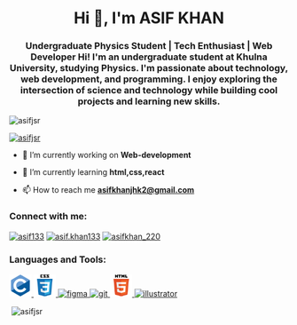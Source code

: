 <h1 align="center">Hi 👋, I'm ASIF KHAN</h1>
<h3 align="center">Undergraduate Physics Student | Tech Enthusiast | Web Developer Hi! I'm an undergraduate student at Khulna University, studying Physics. I'm passionate about technology, web development, and programming. I enjoy exploring the intersection of science and technology while building cool projects and learning new skills.</h3>

<p align="left"> <img src="https://komarev.com/ghpvc/?username=asifjsr&label=Profile%20views&color=0e75b6&style=flat" alt="asifjsr" /> </p>

<p align="left"> <a href="https://github.com/ryo-ma/github-profile-trophy"><img src="https://github-profile-trophy.vercel.app/?username=asifjsr" alt="asifjsr" /></a> </p>

- 🔭 I’m currently working on **Web-development**

- 🌱 I’m currently learning **html,css,react**

- 📫 How to reach me **asifkhanjhk2@gmail.com**

<h3 align="left">Connect with me:</h3>
<p align="left">
<a href="https://linkedin.com/in/asif133" target="blank"><img align="center" src="https://raw.githubusercontent.com/rahuldkjain/github-profile-readme-generator/master/src/images/icons/Social/linked-in-alt.svg" alt="asif133" height="30" width="40" /></a>
<a href="https://fb.com/asif.khan133" target="blank"><img align="center" src="https://raw.githubusercontent.com/rahuldkjain/github-profile-readme-generator/master/src/images/icons/Social/facebook.svg" alt="asif.khan133" height="30" width="40" /></a>
<a href="https://instagram.com/asifkhan_220" target="blank"><img align="center" src="https://raw.githubusercontent.com/rahuldkjain/github-profile-readme-generator/master/src/images/icons/Social/instagram.svg" alt="asifkhan_220" height="30" width="40" /></a>
</p>

<h3 align="left">Languages and Tools:</h3>
<p align="left"> <a href="https://www.cprogramming.com/" target="_blank" rel="noreferrer"> <img src="https://raw.githubusercontent.com/devicons/devicon/master/icons/c/c-original.svg" alt="c" width="40" height="40"/> </a> <a href="https://www.w3schools.com/css/" target="_blank" rel="noreferrer"> <img src="https://raw.githubusercontent.com/devicons/devicon/master/icons/css3/css3-original-wordmark.svg" alt="css3" width="40" height="40"/> </a> <a href="https://www.figma.com/" target="_blank" rel="noreferrer"> <img src="https://www.vectorlogo.zone/logos/figma/figma-icon.svg" alt="figma" width="40" height="40"/> </a> <a href="https://git-scm.com/" target="_blank" rel="noreferrer"> <img src="https://www.vectorlogo.zone/logos/git-scm/git-scm-icon.svg" alt="git" width="40" height="40"/> </a> <a href="https://www.w3.org/html/" target="_blank" rel="noreferrer"> <img src="https://raw.githubusercontent.com/devicons/devicon/master/icons/html5/html5-original-wordmark.svg" alt="html5" width="40" height="40"/> </a> <a href="https://www.adobe.com/in/products/illustrator.html" target="_blank" rel="noreferrer"> <img src="https://www.vectorlogo.zone/logos/adobe_illustrator/adobe_illustrator-icon.svg" alt="illustrator" width="40" height="40"/> </a> </p>

<p>&nbsp;<img align="center" src="https://github-readme-stats.vercel.app/api?username=asifjsr&show_icons=true&locale=en" alt="asifjsr" /></p>
